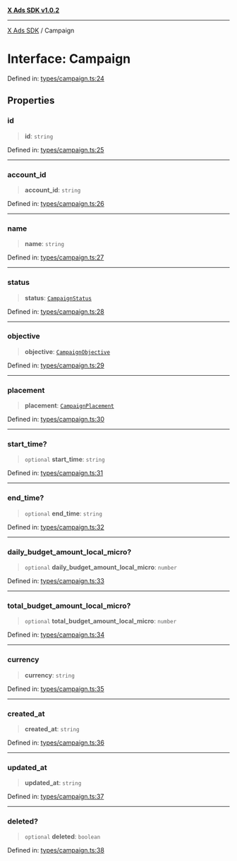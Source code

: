 [**X Ads SDK v1.0.2**](../README.md)

***

[X Ads SDK](../globals.md) / Campaign

# Interface: Campaign

Defined in: [types/campaign.ts:24](https://github.com/kage1020/x-ads-sdk/blob/main/src/types/campaign.ts#L24)

## Properties

### id

> **id**: `string`

Defined in: [types/campaign.ts:25](https://github.com/kage1020/x-ads-sdk/blob/main/src/types/campaign.ts#L25)

***

### account\_id

> **account\_id**: `string`

Defined in: [types/campaign.ts:26](https://github.com/kage1020/x-ads-sdk/blob/main/src/types/campaign.ts#L26)

***

### name

> **name**: `string`

Defined in: [types/campaign.ts:27](https://github.com/kage1020/x-ads-sdk/blob/main/src/types/campaign.ts#L27)

***

### status

> **status**: [`CampaignStatus`](../enumerations/CampaignStatus.md)

Defined in: [types/campaign.ts:28](https://github.com/kage1020/x-ads-sdk/blob/main/src/types/campaign.ts#L28)

***

### objective

> **objective**: [`CampaignObjective`](../enumerations/CampaignObjective.md)

Defined in: [types/campaign.ts:29](https://github.com/kage1020/x-ads-sdk/blob/main/src/types/campaign.ts#L29)

***

### placement

> **placement**: [`CampaignPlacement`](../enumerations/CampaignPlacement.md)

Defined in: [types/campaign.ts:30](https://github.com/kage1020/x-ads-sdk/blob/main/src/types/campaign.ts#L30)

***

### start\_time?

> `optional` **start\_time**: `string`

Defined in: [types/campaign.ts:31](https://github.com/kage1020/x-ads-sdk/blob/main/src/types/campaign.ts#L31)

***

### end\_time?

> `optional` **end\_time**: `string`

Defined in: [types/campaign.ts:32](https://github.com/kage1020/x-ads-sdk/blob/main/src/types/campaign.ts#L32)

***

### daily\_budget\_amount\_local\_micro?

> `optional` **daily\_budget\_amount\_local\_micro**: `number`

Defined in: [types/campaign.ts:33](https://github.com/kage1020/x-ads-sdk/blob/main/src/types/campaign.ts#L33)

***

### total\_budget\_amount\_local\_micro?

> `optional` **total\_budget\_amount\_local\_micro**: `number`

Defined in: [types/campaign.ts:34](https://github.com/kage1020/x-ads-sdk/blob/main/src/types/campaign.ts#L34)

***

### currency

> **currency**: `string`

Defined in: [types/campaign.ts:35](https://github.com/kage1020/x-ads-sdk/blob/main/src/types/campaign.ts#L35)

***

### created\_at

> **created\_at**: `string`

Defined in: [types/campaign.ts:36](https://github.com/kage1020/x-ads-sdk/blob/main/src/types/campaign.ts#L36)

***

### updated\_at

> **updated\_at**: `string`

Defined in: [types/campaign.ts:37](https://github.com/kage1020/x-ads-sdk/blob/main/src/types/campaign.ts#L37)

***

### deleted?

> `optional` **deleted**: `boolean`

Defined in: [types/campaign.ts:38](https://github.com/kage1020/x-ads-sdk/blob/main/src/types/campaign.ts#L38)
